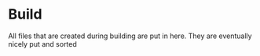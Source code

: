 Build
===============
All files that are created during building are put in here. They are eventually nicely put and sorted
